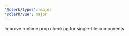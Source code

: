 ```yaml
---
'@clerk/types': major
'@clerk/vue': major
---
```


Improve runtime prop checking for single-file components
